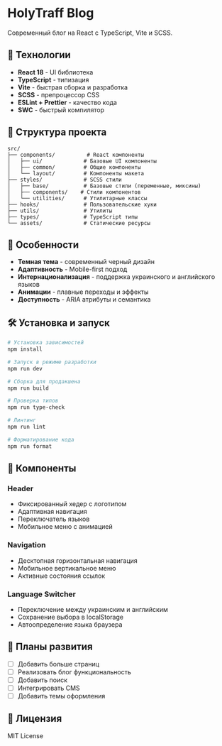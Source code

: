 # HolyTraff Blog

Современный блог на React с TypeScript, Vite и SCSS.

## 🚀 Технологии

- **React 18** - UI библиотека
- **TypeScript** - типизация
- **Vite** - быстрая сборка и разработка
- **SCSS** - препроцессор CSS
- **ESLint + Prettier** - качество кода
- **SWC** - быстрый компилятор

## 📁 Структура проекта

```
src/
├── components/          # React компоненты
│   ├── ui/             # Базовые UI компоненты
│   ├── common/         # Общие компоненты
│   └── layout/         # Компоненты макета
├── styles/             # SCSS стили
│   ├── base/           # Базовые стили (переменные, миксины)
│   ├── components/    # Стили компонентов
│   └── utilities/      # Утилитарные классы
├── hooks/              # Пользовательские хуки
├── utils/              # Утилиты
├── types/              # TypeScript типы
└── assets/             # Статические ресурсы
```

## 🎨 Особенности

- **Темная тема** - современный черный дизайн
- **Адаптивность** - Mobile-first подход
- **Интернационализация** - поддержка украинского и английского языков
- **Анимации** - плавные переходы и эффекты
- **Доступность** - ARIA атрибуты и семантика

## 🛠 Установка и запуск

```bash
# Установка зависимостей
npm install

# Запуск в режиме разработки
npm run dev

# Сборка для продакшена
npm run build

# Проверка типов
npm run type-check

# Линтинг
npm run lint

# Форматирование кода
npm run format
```

## 📱 Компоненты

### Header
- Фиксированный хедер с логотипом
- Адаптивная навигация
- Переключатель языков
- Мобильное меню с анимацией

### Navigation
- Десктопная горизонтальная навигация
- Мобильное вертикальное меню
- Активные состояния ссылок

### Language Switcher
- Переключение между украинским и английским
- Сохранение выбора в localStorage
- Автоопределение языка браузера

## 🎯 Планы развития

- [ ] Добавить больше страниц
- [ ] Реализовать блог функциональность
- [ ] Добавить поиск
- [ ] Интегрировать CMS
- [ ] Добавить темы оформления

## 📄 Лицензия

MIT License